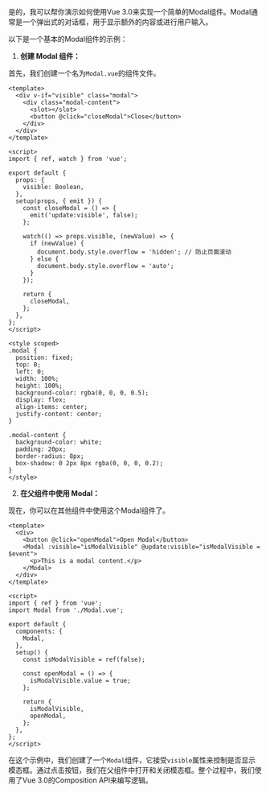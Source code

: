 是的，我可以帮你演示如何使用Vue 3.0来实现一个简单的Modal组件。Modal通常是一个弹出式的对话框，用于显示额外的内容或进行用户输入。

以下是一个基本的Modal组件的示例：

1. **创建 Modal 组件：**

首先，我们创建一个名为`Modal.vue`的组件文件。

```vue
<template>
  <div v-if="visible" class="modal">
    <div class="modal-content">
      <slot></slot>
      <button @click="closeModal">Close</button>
    </div>
  </div>
</template>

<script>
import { ref, watch } from 'vue';

export default {
  props: {
    visible: Boolean,
  },
  setup(props, { emit }) {
    const closeModal = () => {
      emit('update:visible', false);
    };

    watch(() => props.visible, (newValue) => {
      if (newValue) {
        document.body.style.overflow = 'hidden'; // 防止页面滚动
      } else {
        document.body.style.overflow = 'auto';
      }
    });

    return {
      closeModal,
    };
  },
};
</script>

<style scoped>
.modal {
  position: fixed;
  top: 0;
  left: 0;
  width: 100%;
  height: 100%;
  background-color: rgba(0, 0, 0, 0.5);
  display: flex;
  align-items: center;
  justify-content: center;
}

.modal-content {
  background-color: white;
  padding: 20px;
  border-radius: 8px;
  box-shadow: 0 2px 8px rgba(0, 0, 0, 0.2);
}
</style>
```

2. **在父组件中使用 Modal：**

现在，你可以在其他组件中使用这个Modal组件了。

```vue
<template>
  <div>
    <button @click="openModal">Open Modal</button>
    <Modal :visible="isModalVisible" @update:visible="isModalVisible = $event">
      <p>This is a modal content.</p>
    </Modal>
  </div>
</template>

<script>
import { ref } from 'vue';
import Modal from './Modal.vue';

export default {
  components: {
    Modal,
  },
  setup() {
    const isModalVisible = ref(false);

    const openModal = () => {
      isModalVisible.value = true;
    };

    return {
      isModalVisible,
      openModal,
    };
  },
};
</script>
```

在这个示例中，我们创建了一个`Modal`组件，它接受`visible`属性来控制是否显示模态框。通过点击按钮，我们在父组件中打开和关闭模态框。整个过程中，我们使用了Vue 3.0的Composition API来编写逻辑。